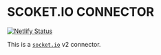# SCOKET.IO CONNECTOR

[![Netlify Status](https://api.netlify.com/api/v1/badges/eddb49ce-9ebe-4ac9-a7ad-9ce397e6dfbc/deploy-status)](https://app.netlify.com/sites/socket-io-connector/deploys)

This is a [`socket.io`](https://socket.io/) v2 connector.
